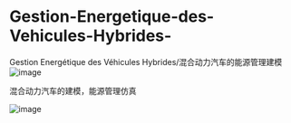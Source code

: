 # Gestion-Energetique-des-Vehicules-Hybrides-
Gestion Energétique des Véhicules Hybrides/混合动力汽车的能源管理建模
![image](https://user-images.githubusercontent.com/38809024/158261960-2cf03fc4-5b69-47b3-9683-b0210fa3742e.png)

混合动力汽车的建模，能源管理仿真

![image](https://user-images.githubusercontent.com/38809024/158262100-54686644-6d2d-4fa7-ab62-7e698669db0e.png)
